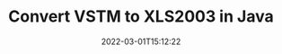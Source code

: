 ---
############################# Static ############################
layout: "auto-gen-conversion"
date: 2022-03-01T15:12:22
draft: false
otherformats: doc docm docx dot dotm dotx epub md odt ott pdf rtf tex txt vdx vsdm vsdx vssm vssx vstm vstx vsx vtx xps
breadcrumb: VSTM to XLS2003 in Java

############################# Head ############################
head_title: "Convert VSTM to XLS2003 in Java"
head_description: "VSTM to XLS2003 conversion in Java with a few lines of code. Convert over 160 file formats using the GroupDocs Document Conversion API for Java."

############################# Header ############################
title: "Convert VSTM to XLS2003 in Java"
description: "VSTM to XLS2003 conversion with a few lines of Java code"
bg_image: "https://cms.admin.containerize.com/templates/aspose/App_Themes/V3/images/bg/header1.png"
bg_overlay: false
button:
    enable: true

############################# SubMenu ############################
submenu:
    enable: true

    left:
        img_alt: "GroupDocs.Conversion for Java"
        image: "https://cms.admin.containerize.com/templates/groupdocs/images/product-logos/90x90-noborder/groupdocs-conversion-java.png"
        product: "GroupDocs.Conversion"
        platform: "Java"

    

############################# About ############################
about:
    enable: true
    title: "About GroupDocs.Conversion for Java API"
    content: |
        [GroupDocs.Conversion for Java](https://products.groupdocs.com/conversion/java/) is an advanced file format conversion API for converting between popular image and document formats such as Microsoft Office, OpenDocument, PDF, HTML, email, CAD. and much more with just a few lines of code. The native API automatically detects the formats of the original documents and offers many options for customizing the converted documents. Along with the function of extracting information from a document, it also supports caching of the conversion results to the local disk by default. However, any type of cache storage can be supported by implementing the appropriate interfaces - Amazon S3, Dropbox, Google Drive, Windows Azure, Reddis, or any others.
    

overview:
    enable: true
    content: |
        Convert your VSTM files to XLS2003 files in Java. It only takes a couple of lines of Java code on any platform of your choice, such as Windows, Linux, macOS.
        You can try converting VSTM to XLS2003 for free and evaluate the quality of the conversion results.
        Along with simple file conversion scripts, you can try more sophisticated options for loading the VSTM source file and storing the XLS2003 output.
        
        For example, for the source file VSTM, you can use the following upload options:

        * automatic detection of the file format;
        * specify a password for protected files (if the file format supports it);
        * replace missing fonts to preserve the appearance of the document.

        There are also advanced conversion options for the XLS2003 file:

        * convert a specific page of a document or a range of pages;
        * add a watermark to the converted XLS2003.

        Once the conversion is complete, you can save the XLS2003 file to your local file path or to any third party storage such as FTP, Amazon S3, Google Drive, Dropbox etc.
        Please note - to convert VSTM to XLS2003, you do not need to install any additional software, such as MS Office, Open Office, Adobe Acrobat Reader etc. 


############################# Steps ############################
steps:
    enable: true
    title_left: "Steps to Convert VSTM to XLS2003 in Java"
    content_left: |
        [GroupDocs.Conversion](https://products.groupdocs.com/conversion/java/) allows developers to easily convert a VSTM file to XLS2003 with a few lines of code.

        * Create a new instance of the Converter class and upload the file VSTM with the full path
        * Set ConvertOptions for document type to XLS2003.
        * Call the convert() method and pass the document name (full path) and format (XLS2003) as a parameter
        
    title_right: "System Requirements"
    content_right: |
        Basic conversion using GroupDocs.Conversion for the Java API can be done with just a few lines of code. Our APIs are supported on all major platforms and operating systems. Before executing the code below, make sure you have the following prerequisites installed on your system.

        * Operating systems: Microsoft Windows, Linux, MacOS
        * Development environment: NetBeans, Intellij IDEA, Eclipse, etc.
        * Java runtime: J2SE 6.0 and above
        * Get the latest GroupDocs.Conversion for Java from [Maven](https://repository.groupdocs.com/webapp/#/artifacts/browse/tree/General/repo/com/groupdocs/groupdocs-conversion)
        
    code: |
        ```java
        // Load source file VSTM for conversion
        Converter converter = new Converter("input.vstm");
        // Prepare conversion options for target format XLS2003
        ConvertOptions convertOptions = new FileType().fromExtension("xls2003").getConvertOptions();
        // Convert to XLS2003 format
        converter.convert("output.xls2003", convertOptions);
        
        ```
        
demos:
    enable: true
    title: "VSTM to XLS2003 Live Demo"
    content: |
       Convert VSTM to XLS2003 now by visiting the [GroupDocs.Conversion App](https://products.groupdocs.app/conversion/family) website. The free demo has the following benefits
       

more_formats:
    enable: true
    title: "Other supported VSTM conversions in Java"
    content: "You can also convert VSTM to many other file formats. Please see the list below."
       
       
back_to_top:
    enable: true
---